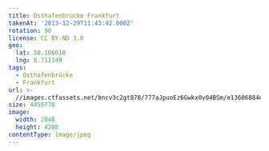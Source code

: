 ```yaml
---
title: Osthafenbrücke Frankfurt
takenAt: '2013-12-29T11:43:42.000Z'
rotation: 90
license: CC BY-ND 3.0
geo:
  lat: 50.106618
  lng: 8.711149
tags:
  - Osthafenbrücke
  - Frankfurt
url: >-
  //images.ctfassets.net/bncv3c2gt878/777aJpuoEz6Gwkx0v04BSm/e13606884e10c941974edccb45184cec/osthafenbrcke-frankfurt_11625594704_o
size: 4455778
image:
  width: 2848
  height: 4288
contentType: image/jpeg
---
```


